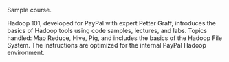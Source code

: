 Sample course.

Hadoop 101, developed for PayPal with expert Petter Graff, introduces the basics of Hadoop tools using code samples, lectures, and labs. Topics handled: Map Reduce, Hive, Pig, and includes the basics of the Hadoop File System. The instructions are optimized for the internal PayPal Hadoop environment.
